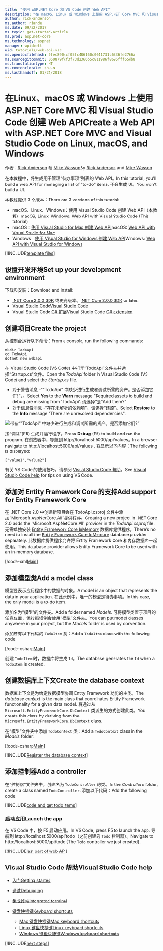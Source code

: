 ```yaml
---
title: "使用 ASP.NET Core 和 VS Code 创建 Web API"
description: "在 macOS、Linux 或 Windows 上使用 ASP.NET Core MVC 和 Visual Studio Code 构建 Web API"
author: rick-anderson
ms.author: riande
ms.date: 09/22/2017
ms.topic: get-started-article
ms.prod: asp.net-core
ms.technology: aspnet
manager: wpickett
uid: tutorials/web-api-vsc
ms.openlocfilehash: 9fec8904cf05fc486160c0641731c6336fe2766a
ms.sourcegitcommit: 060879fcf3f73d2366b5c811986f8695fff65db8
ms.translationtype: HT
ms.contentlocale: zh-CN
ms.lasthandoff: 01/24/2018
---
```

# <a name="create-a-web-api-with-aspnet-core-mvc-and-visual-studio-code-on-linux-macos-and-windows"></a><span data-ttu-id="ec753-103">在Linux、macOS 或 Windows 上使用 ASP.NET Core MVC 和 Visual Studio Code 创建 Web API</span><span class="sxs-lookup"><span data-stu-id="ec753-103">Create a Web API with ASP.NET Core MVC and Visual Studio Code on Linux, macOS, and Windows</span></span>

<span data-ttu-id="ec753-104">作者：[Rick Anderson](https://twitter.com/RickAndMSFT) 和 [Mike Wasson](https://github.com/mikewasson)</span><span class="sxs-lookup"><span data-stu-id="ec753-104">By [Rick Anderson](https://twitter.com/RickAndMSFT) and [Mike Wasson](https://github.com/mikewasson)</span></span>

<span data-ttu-id="ec753-105">在本教程中，将生成用于管理“待办事项”列表的 Web API。</span><span class="sxs-lookup"><span data-stu-id="ec753-105">In this tutorial, you’ll build a web API for managing a list of "to-do" items.</span></span> <span data-ttu-id="ec753-106">不会生成 UI。</span><span class="sxs-lookup"><span data-stu-id="ec753-106">You won’t build a UI.</span></span>

<span data-ttu-id="ec753-107">本教程提供 3 个版本：</span><span class="sxs-lookup"><span data-stu-id="ec753-107">There are 3 versions of this tutorial:</span></span>

* <span data-ttu-id="ec753-108">macOS、Linux、Windows：使用 Visual Studio Code 创建 Web API（本教程）</span><span class="sxs-lookup"><span data-stu-id="ec753-108">macOS, Linux, Windows: Web API with Visual Studio Code (This tutorial)</span></span>
* <span data-ttu-id="ec753-109">macOS：[使用 Visual Studio for Mac 创建 Web API](xref:tutorials/first-web-api-mac)</span><span class="sxs-lookup"><span data-stu-id="ec753-109">macOS: [Web API with Visual Studio for Mac](xref:tutorials/first-web-api-mac)</span></span>
* <span data-ttu-id="ec753-110">Windows：[使用 Visual Studio for Windows 创建 Web API](xref:tutorials/first-web-api)</span><span class="sxs-lookup"><span data-stu-id="ec753-110">Windows: [Web API with Visual Studio for Windows](xref:tutorials/first-web-api)</span></span>

<!-- WARNING: The code AND images in this doc are used by uid: tutorials/web-api-vsc, tutorials/first-web-api-mac and tutorials/first-web-api. If you change any code/images in this tutorial, update uid: tutorials/web-api-vsc -->

[!INCLUDE[template files](../includes/webApi/intro.md)]

## <a name="set-up-your-development-environment"></a><span data-ttu-id="ec753-111">设置开发环境</span><span class="sxs-lookup"><span data-stu-id="ec753-111">Set up your development environment</span></span>

<span data-ttu-id="ec753-112">下载和安装：</span><span class="sxs-lookup"><span data-stu-id="ec753-112">Download and install:</span></span>
- <span data-ttu-id="ec753-113">[.NET Core 2.0.0 SDK](https://www.microsoft.com/net/core) 或更高版本。</span><span class="sxs-lookup"><span data-stu-id="ec753-113">[.NET Core 2.0.0 SDK](https://www.microsoft.com/net/core) or later.</span></span>
- [<span data-ttu-id="ec753-114">Visual Studio Code</span><span class="sxs-lookup"><span data-stu-id="ec753-114">Visual Studio Code</span></span>](https://code.visualstudio.com)
- <span data-ttu-id="ec753-115">Visual Studio Code [C# 扩展](https://marketplace.visualstudio.com/items?itemName=ms-vscode.csharp)</span><span class="sxs-lookup"><span data-stu-id="ec753-115">Visual Studio Code [C# extension](https://marketplace.visualstudio.com/items?itemName=ms-vscode.csharp)</span></span>

## <a name="create-the-project"></a><span data-ttu-id="ec753-116">创建项目</span><span class="sxs-lookup"><span data-stu-id="ec753-116">Create the project</span></span>

<span data-ttu-id="ec753-117">从控制台运行以下命令：</span><span class="sxs-lookup"><span data-stu-id="ec753-117">From a console, run the following commands:</span></span>

```console
mkdir TodoApi
cd TodoApi
dotnet new webapi
```

<span data-ttu-id="ec753-118">在 Visual Studio Code (VS Code) 中打开“TodoApi”文件夹并选择“Startup.cs”文件。</span><span class="sxs-lookup"><span data-stu-id="ec753-118">Open the *TodoApi* folder in Visual Studio Code (VS Code) and select the *Startup.cs* file.</span></span>

- <span data-ttu-id="ec753-119">对于警告消息 -“"TodoApi" 中缺少进行生成和调试所需的资产。是否添加它们?”，。</span><span class="sxs-lookup"><span data-stu-id="ec753-119">Select **Yes** to the **Warn** message "Required assets to build and debug are missing from 'TodoApi'.</span></span> <span data-ttu-id="ec753-120">请选择“是”</span><span class="sxs-lookup"><span data-stu-id="ec753-120">Add them?"</span></span>
- <span data-ttu-id="ec753-121">对于信息性消息 -“存在未解析的依赖项”，请选择“还原”。</span><span class="sxs-lookup"><span data-stu-id="ec753-121">Select **Restore** to the **Info** message "There are unresolved dependencies".</span></span>

<!-- uid: tutorials/first-mvc-app-xplat/start-mvc uses the pic below. If you change it, make sure it's consistent -->

![带有“"TodoApi" 中缺少进行生成和调试所需的资产。是否添加它们?”](web-api-vsc/_static/vsc_restore.png)

<span data-ttu-id="ec753-125">按“调试”(F5) 生成并运行程序。</span><span class="sxs-lookup"><span data-stu-id="ec753-125">Press **Debug** (F5) to build and run the program.</span></span> <span data-ttu-id="ec753-126">在浏览器中，导航到 http://localhost:5000/api/values。</span><span class="sxs-lookup"><span data-stu-id="ec753-126">In a browser navigate to http://localhost:5000/api/values .</span></span> <span data-ttu-id="ec753-127">将显示以下内容：</span><span class="sxs-lookup"><span data-stu-id="ec753-127">The following is displayed:</span></span>

`["value1","value2"]`

<span data-ttu-id="ec753-128">有关 VS Code 的使用技巧，请参阅 [Visual Studio Code 帮助](#visual-studio-code-help)。</span><span class="sxs-lookup"><span data-stu-id="ec753-128">See [Visual Studio Code help](#visual-studio-code-help) for tips on using VS Code.</span></span>

## <a name="add-support-for-entity-framework-core"></a><span data-ttu-id="ec753-129">添加对 Entity Framework Core 的支持</span><span class="sxs-lookup"><span data-stu-id="ec753-129">Add support for Entity Framework Core</span></span>

<span data-ttu-id="ec753-130">在 .NET Core 2.0 中创建新项目会在 TodoApi.csproj 文件中添加“Microsoft.AspNetCore.All”提供程序。</span><span class="sxs-lookup"><span data-stu-id="ec753-130">Creating a new project in .NET Core 2.0 adds the 'Microsoft.AspNetCore.All' provider in the *TodoApi.csproj* file.</span></span> <span data-ttu-id="ec753-131">无需单独安装 [Entity Framework Core InMemory](https://docs.microsoft.com/ef/core/providers/in-memory/) 数据库提供程序。</span><span class="sxs-lookup"><span data-stu-id="ec753-131">There's no need to install the [Entity Framework Core InMemory](https://docs.microsoft.com/ef/core/providers/in-memory/) database provider separately.</span></span> <span data-ttu-id="ec753-132">此数据库提供程序允许将 Entity Framework Core 和内存数据库一起使用。</span><span class="sxs-lookup"><span data-stu-id="ec753-132">This database provider allows Entity Framework Core to be used with an in-memory database.</span></span>

[!code-xml[Main](web-api-vsc/sample/TodoApi/TodoApi.csproj?highlight=12)]

## <a name="add-a-model-class"></a><span data-ttu-id="ec753-133">添加模型类</span><span class="sxs-lookup"><span data-stu-id="ec753-133">Add a model class</span></span>

<span data-ttu-id="ec753-134">模型是表示应用程序中的数据的对象。</span><span class="sxs-lookup"><span data-stu-id="ec753-134">A model is an object that represents the data in your application.</span></span> <span data-ttu-id="ec753-135">在此示例中，唯一的模型是待办事项。</span><span class="sxs-lookup"><span data-stu-id="ec753-135">In this case, the only model is a to-do item.</span></span>

<span data-ttu-id="ec753-136">添加名为“模型”的文件夹。</span><span class="sxs-lookup"><span data-stu-id="ec753-136">Add a folder named *Models*.</span></span> <span data-ttu-id="ec753-137">可将模型类置于项目的任意位置，但按照惯例会使用“模型”文件夹。</span><span class="sxs-lookup"><span data-stu-id="ec753-137">You can put model classes anywhere in your project, but the *Models* folder is used by convention.</span></span>

<span data-ttu-id="ec753-138">添加带有以下代码的 `TodoItem` 类：</span><span class="sxs-lookup"><span data-stu-id="ec753-138">Add a `TodoItem` class with the following code:</span></span>

[!code-csharp[Main](first-web-api/sample/TodoApi/Models/TodoItem.cs)]

<span data-ttu-id="ec753-139">创建 `TodoItem` 时，数据库将生成 `Id`。</span><span class="sxs-lookup"><span data-stu-id="ec753-139">The database generates the `Id` when a `TodoItem` is created.</span></span>

## <a name="create-the-database-context"></a><span data-ttu-id="ec753-140">创建数据库上下文</span><span class="sxs-lookup"><span data-stu-id="ec753-140">Create the database context</span></span>

<span data-ttu-id="ec753-141">数据库上下文是为给定数据模型协调 Entity Framework 功能的主类。</span><span class="sxs-lookup"><span data-stu-id="ec753-141">The *database context* is the main class that coordinates Entity Framework functionality for a given data model.</span></span> <span data-ttu-id="ec753-142">将通过从 `Microsoft.EntityFrameworkCore.DbContext` 类派生的方式创建此类。</span><span class="sxs-lookup"><span data-stu-id="ec753-142">You create this class by deriving from the `Microsoft.EntityFrameworkCore.DbContext` class.</span></span>

<span data-ttu-id="ec753-143">在“模型”文件夹中添加 `TodoContext` 类：</span><span class="sxs-lookup"><span data-stu-id="ec753-143">Add a `TodoContext` class in the *Models* folder:</span></span>

[!code-csharp[Main](first-web-api/sample/TodoApi/Models/TodoContext.cs)]

[!INCLUDE[Register the database context](../includes/webApi/register_dbContext.md)]

## <a name="add-a-controller"></a><span data-ttu-id="ec753-144">添加控制器</span><span class="sxs-lookup"><span data-stu-id="ec753-144">Add a controller</span></span>

<span data-ttu-id="ec753-145">在“控制器”文件夹中，创建名为 `TodoController` 的类。</span><span class="sxs-lookup"><span data-stu-id="ec753-145">In the *Controllers* folder, create a class named `TodoController`.</span></span> <span data-ttu-id="ec753-146">添加以下代码：</span><span class="sxs-lookup"><span data-stu-id="ec753-146">Add the following code:</span></span>

[!INCLUDE[code and get todo items](../includes/webApi/getTodoItems.md)]

### <a name="launch-the-app"></a><span data-ttu-id="ec753-147">启动应用</span><span class="sxs-lookup"><span data-stu-id="ec753-147">Launch the app</span></span>

<span data-ttu-id="ec753-148">在 VS Code 中，按 F5 启动应用。</span><span class="sxs-lookup"><span data-stu-id="ec753-148">In VS Code, press F5 to launch the app.</span></span> <span data-ttu-id="ec753-149">导航到 http://localhost:5000/api/todo（之前创建的 `Todo` 控制器）。</span><span class="sxs-lookup"><span data-stu-id="ec753-149">Navigate to  http://localhost:5000/api/todo   (The `Todo` controller we just created).</span></span>

[!INCLUDE[last part of web API](../includes/webApi/end.md)]

## <a name="visual-studio-code-help"></a><span data-ttu-id="ec753-150">Visual Studio Code 帮助</span><span class="sxs-lookup"><span data-stu-id="ec753-150">Visual Studio Code help</span></span>

- [<span data-ttu-id="ec753-151">入门</span><span class="sxs-lookup"><span data-stu-id="ec753-151">Getting started</span></span>](https://code.visualstudio.com/docs)
- [<span data-ttu-id="ec753-152">调试</span><span class="sxs-lookup"><span data-stu-id="ec753-152">Debugging</span></span>](https://code.visualstudio.com/docs/editor/debugging)
- [<span data-ttu-id="ec753-153">集成终端</span><span class="sxs-lookup"><span data-stu-id="ec753-153">Integrated terminal</span></span>](https://code.visualstudio.com/docs/editor/integrated-terminal)
- [<span data-ttu-id="ec753-154">键盘快捷键</span><span class="sxs-lookup"><span data-stu-id="ec753-154">Keyboard shortcuts</span></span>](https://code.visualstudio.com/docs/getstarted/keybindings#_keyboard-shortcuts-reference)

  - [<span data-ttu-id="ec753-155">Mac 键盘快捷键</span><span class="sxs-lookup"><span data-stu-id="ec753-155">Mac keyboard shortcuts</span></span>](https://code.visualstudio.com/shortcuts/keyboard-shortcuts-macos.pdf)
  - [<span data-ttu-id="ec753-156">Linux 键盘快捷键</span><span class="sxs-lookup"><span data-stu-id="ec753-156">Linux keyboard shortcuts</span></span>](https://code.visualstudio.com/shortcuts/keyboard-shortcuts-linux.pdf)
  - [<span data-ttu-id="ec753-157">Windows 键盘快捷键</span><span class="sxs-lookup"><span data-stu-id="ec753-157">Windows keyboard shortcuts</span></span>](https://code.visualstudio.com/shortcuts/keyboard-shortcuts-windows.pdf)

[!INCLUDE[next steps](../includes/webApi/next.md)]


